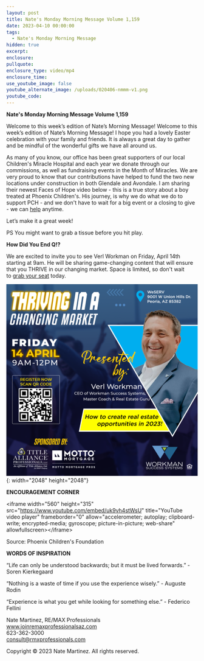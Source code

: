 ```yaml
---
layout: post
title: Nate's Monday Morning Message Volume 1,159
date: 2023-04-10 00:00:00
tags:
  - Nate's Monday Morning Message
hidden: true
excerpt:
enclosure:
pullquote:
enclosure_type: video/mp4
enclosure_time:
use_youtube_image: false
youtube_alternate_image: /uploads/020406-nmmm-v1.png
youtube_code:
---
```

**Nate's Monday Morning Message Volume 1,159**

Welcome to this week’s edition of Nate’s Morning Message! Welcome to this week’s edition of Nate’s Morning Message! I hope you had a lovely Easter celebration with your family and friends. It is always a great day to gather and be mindful of the wonderful gifts we have all around us.&nbsp;

As many of you know, our office has been great supporters of our local Children's Miracle Hospital and each year we donate through our commissions, as well as fundraising events in the Month of Miracles. We are very proud to know that our contributions have helped to fund the two new locations under construction in both Glendale and Avondale. I am sharing their newest Faces of Hope video below - this is a true story about a boy treated at Phoenix Children's. His journey, is why we do what we do to support PCH - and we don't have to wait for a big event or a closing to give - we can&nbsp;[help](https://rem.ax/PCHPros2022)&nbsp;anytime.

Let’s make it a great week!&nbsp;

PS You might want to grab a tissue before you hit play.&nbsp;

**How Did You End Q!?**

We are excited to invite you to see Verl Workman on Friday, April 14th starting at 9am. He will be sharing game-changing content that will ensure that you THRIVE in our changing market. Space is limited, so don't wait to&nbsp;[grab your seat](https://rem.ax/7FIGThriveMarket)&nbsp;today.&nbsp;

![](/uploads/230330-thrivingmarket-verl-v1.png){: width="2048" height="2048"}

**ENCOURAGEMENT CORNER&nbsp;**

&lt;iframe width="560" height="315" src="https://www.youtube.com/embed/uk9vh4stWsU" title="YouTube video player" frameborder="0" allow="accelerometer; autoplay; clipboard-write; encrypted-media; gyroscope; picture-in-picture; web-share" allowfullscreen&gt;&lt;/iframe&gt;

Source: Phoenix Children's Foundation

**WORDS OF INSPIRATION**

“Life can only be understood backwards; but it must be lived forwards.” - Soren Kierkegaard

“Nothing is a waste of time if you use the experience wisely.” - Auguste Rodin

“Experience is what you get while looking for something else.” - Federico Fellini

Nate Martinez, RE/MAX Professionals<br>www.joinremaxprofessionalsaz.com<br>623-362-3000<br>consult@rmxprofessionals.com

Copyright © 2023 Nate Martinez. All rights reserved.